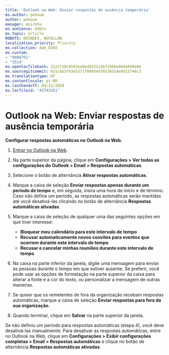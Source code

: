 ```yaml
---
title: 'Outlook na Web: Enviar respostas de ausência temporária'
ms.author: pebaum
author: pebaum
manager: mnirkhe
ms.audience: Admin
ms.topic: article
ROBOTS: NOINDEX, NOFOLLOW
localization_priority: Priority
ms.collection: Adm_O365
ms.custom:
- "9000761"
- "3514"
ms.openlocfilehash: 2122726c0503ee8ed8331cbbfd3bbe884e690a0e
ms.sourcegitcommit: 631cbb5f03e5371f0995e976536d24e9d13746c3
ms.translationtype: HT
ms.contentlocale: pt-BR
ms.lasthandoff: 04/22/2020
ms.locfileid: "43743261"
---
```

# <a name="outlook-on-the-web-send-out-of-office-replies"></a>Outlook na Web: Enviar respostas de ausência temporária

**Configurar respostas automáticas no Outlook na Web**.

1. [Entrar no Outlook na Web](https://support.office.com/article/how-to-sign-in-to-outlook-on-the-web-763fab4d-0138-4814-b450-37fc286bcb79).

2. Na parte superior da página, clique em **Configurações > Ver todas as configurações do Outlook > Email > Respostas automáticas**.

3. Selecione o botão de alternância **Ativar respostas automáticas**.

4. Marque a caixa de seleção **Enviar respostas apenas durante um período de tempo** e, em seguida, insira uma hora de início e de término. Caso não defina um período, as respostas automáticas serão mantidas até você desativá-las clicando no botão de alternância **Respostas automáticas ativadas**.

5. Marque a caixa de seleção de qualquer uma das seguintes opções em que tiver interesse:
    - **Bloquear meu calendário para este intervalo de tempo**
    - **Recusar automaticamente novos convites para eventos que ocorrem durante este intervalo de tempo**
    - **Recusar e cancelar minhas reuniões durante este intervalo de tempo**

6. Na caixa na parte inferior da janela, digite uma mensagem para enviar às pessoas durante o tempo em que estiver ausente. Se preferir, você pode usar as opções de formatação na parte superior da caixa para alterar a fonte e a cor do texto, ou personalizar a mensagem de outras maneiras.

7. Se quiser que os remetentes de fora da organização recebam respostas automáticas, marque a caixa de seleção **Enviar respostas para fora da sua organização**.

8. Quando terminar, clique em **Salvar** na parte superior da janela.

Se não definiu um período para respostas automáticas (etapa 4), você deve desativá-las manualmente. Para desativar as respostas automáticas, entre no Outlook na Web, clique em **Configurações > Exibir configurações completas > Email > Respostas automáticas** e clique no botão de alternância **Respostas automáticas ativadas**.
